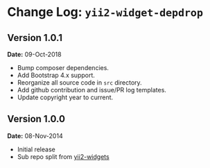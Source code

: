 # Change Log: `yii2-widget-depdrop`

## Version 1.0.1

**Date:** 09-Oct-2018

- Bump composer dependencies.
- Add Bootstrap 4.x support.
- Reorganize all source code in `src` directory.
- Add github contribution and issue/PR log templates.
- Update copyright year to current.

## Version 1.0.0

**Date:** 08-Nov-2014

- Initial release
- Sub repo split from [yii2-widgets](https://github.com/kartik-v/yii2-widgets)
